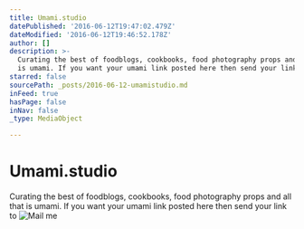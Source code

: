 ```yaml
---
title: Umami.studio
datePublished: '2016-06-12T19:47:02.479Z'
dateModified: '2016-06-12T19:46:52.178Z'
author: []
description: >-
  Curating the best of foodblogs, cookbooks, food photography props and all that
  is umami. If you want your umami link posted here then send your link to 
starred: false
sourcePath: _posts/2016-06-12-umamistudio.md
inFeed: true
hasPage: false
inNav: false
_type: MediaObject

---
```

# Umami.studio

Curating the best of foodblogs, cookbooks, food photography props and all that is umami. If you want your umami link posted here then send your link to ![Mail me](https://the-grid-user-content.s3-us-west-2.amazonaws.com/412b284f-a6a2-4ca3-b79b-45e9555f1044.jpg)